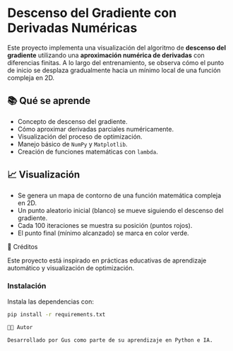 # Descenso del Gradiente con Derivadas Numéricas

Este proyecto implementa una visualización del algoritmo de **descenso del gradiente** utilizando una **aproximación numérica de derivadas** con diferencias finitas. A lo largo del entrenamiento, se observa cómo el punto de inicio se desplaza gradualmente hacia un mínimo local de una función compleja en 2D.

## 📚 Qué se aprende

- Concepto de descenso del gradiente.
- Cómo aproximar derivadas parciales numéricamente.
- Visualización del proceso de optimización.
- Manejo básico de `NumPy` y `Matplotlib`.
- Creación de funciones matemáticas con `lambda`.

## 📈 Visualización

- Se genera un mapa de contorno de una función matemática compleja en 2D.
- Un punto aleatorio inicial (blanco) se mueve siguiendo el descenso del gradiente.
- Cada 100 iteraciones se muestra su posición (puntos rojos).
- El punto final (mínimo alcanzado) se marca en color verde.

🧠 Créditos

Este proyecto está inspirado en prácticas educativas de aprendizaje automático y visualización de optimización.


### Instalación

Instala las dependencias con:

```bash
pip install -r requirements.txt

🧑‍💻 Autor

Desarrollado por Gus como parte de su aprendizaje en Python e IA.
